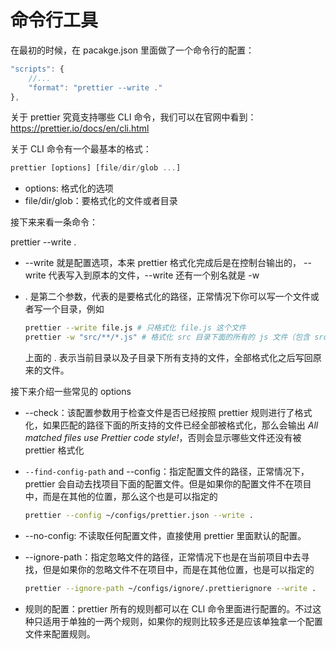 # 命令行工具

在最初的时候，在 pacakge.json 里面做了一个命令行的配置：

```js
"scripts": {
    //...
    "format": "prettier --write ."
},
```

关于 prettier 究竟支持哪些 CLI 命令，我们可以在官网中看到：https://prettier.io/docs/en/cli.html

关于 CLI 命令有一个最基本的格式：

```js
prettier [options] [file/dir/glob ...]
```

- options: 格式化的选项
- file/dir/glob：要格式化的文件或者目录

接下来来看一条命令：

prettier --write .

- --write 就是配置选项，本来 prettier 格式化完成后是在控制台输出的， --write 代表写入到原本的文件，--write 还有一个别名就是 -w

- . 是第二个参数，代表的是要格式化的路径，正常情况下你可以写一个文件或者写一个目录，例如

  ```bash
  prettier --write file.js # 只格式化 file.js 这个文件
  prettier -w "src/**/*.js" # 格式化 src 目录下面的所有的 js 文件（包含 src 下面的子目录）
  ```

  上面的 . 表示当前目录以及子目录下所有支持的文件，全部格式化之后写回原来的文件。

接下来介绍一些常见的 options

- --check：该配置参数用于检查文件是否已经按照 prettier 规则进行了格式化，如果匹配的路径下面的所支持的文件已经全部被格式化，那么会输出 *All matched files use Prettier code style!*，否则会显示哪些文件还没有被 prettier 格式化

- `--find-config-path` and --config：指定配置文件的路径，正常情况下，prettier 会自动去找项目下面的配置文件。但是如果你的配置文件不在项目中，而是在其他的位置，那么这个也是可以指定的

  ```bash
  prettier --config ~/configs/prettier.json --write .
  ```

- --no-config: 不读取任何配置文件，直接使用 prettier 里面默认的配置。

- --ignore-path：指定忽略文件的路径，正常情况下也是在当前项目中去寻找，但是如果你的忽略文件不在项目中，而是在其他位置，也是可以指定的

  ```bash
  prettier --ignore-path ~/configs/ignore/.prettierignore --write .
  ```

- 规则的配置：prettier 所有的规则都可以在 CLI 命令里面进行配置的。不过这种只适用于单独的一两个规则，如果你的规则比较多还是应该单独拿一个配置文件来配置规则。